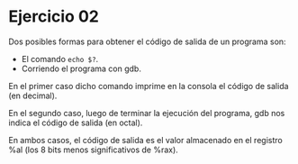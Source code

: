 
# Ejercicio 02

Dos posibles formas para obtener el código de salida de un programa son:
 - El comando `echo $?`.
 - Corriendo el programa con gdb.

En el primer caso dicho comando imprime en la consola el código de salida (en decimal).

En el segundo caso, luego de terminar la ejecución del programa, gdb nos indica el código de salida (en octal).

En ambos casos, el código de salida es el valor almacenado en el registro %al (los 8 bits menos significativos de %rax).